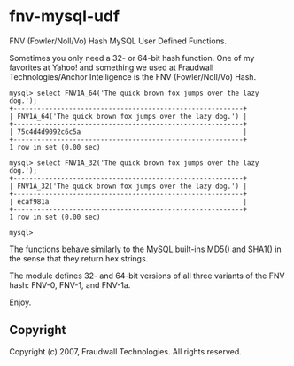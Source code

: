 fnv-mysql-udf
=============

FNV (Fowler/Noll/Vo) Hash MySQL User Defined Functions.

Sometimes you only need a 32- or 64-bit hash function.
One of my favorites at Yahoo! and something we used at Fraudwall Technologies/Anchor Intelligence
is the FNV (Fowler/Noll/Vo) Hash.

```
mysql> select FNV1A_64('The quick brown fox jumps over the lazy dog.');
+----------------------------------------------------------+
| FNV1A_64('The quick brown fox jumps over the lazy dog.') |
+----------------------------------------------------------+
| 75c4d4d9092c6c5a                                         |
+----------------------------------------------------------+
1 row in set (0.00 sec)

mysql> select FNV1A_32('The quick brown fox jumps over the lazy dog.');
+----------------------------------------------------------+
| FNV1A_32('The quick brown fox jumps over the lazy dog.') |
+----------------------------------------------------------+
| ecaf981a                                                 |
+----------------------------------------------------------+
1 row in set (0.00 sec)

mysql>
```

The functions behave similarly to the MySQL built-ins
[MD5()](http://dev.mysql.com/doc/refman/5.0/en/encryption-functions.html#function_md5)
and [SHA1()](http://dev.mysql.com/doc/refman/5.0/en/encryption-functions.html#function_sha1)
in the sense that they return hex strings.

The module defines 32- and 64-bit versions of all three variants of the FNV hash: FNV-0, FNV-1, and FNV-1a.

Enjoy.

Copyright
---------
Copyright (c) 2007, Fraudwall Technologies. All rights reserved.
